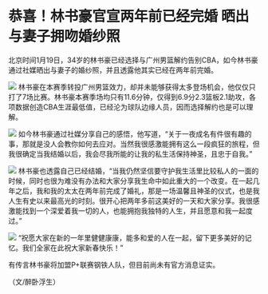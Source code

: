 # 恭喜！林书豪官宣两年前已经完婚 晒出与妻子拥吻婚纱照

北京时间1月19日，34岁的林书豪已经选择与广州男篮解约告别CBA，如今林书豪通过社媒晒出与妻子的婚纱照，并且透露他其实已经在两年前完婚。

![](https://inews.gtimg.com/news_bt/OSfMYv9NvyVRDoi_hefaK7YKGvV86DkHJwB1DAHy3ovMwAA/1000)
林书豪在本赛季转投广州男篮效力，却并未能够获得太多登场机会，他仅仅只打了7场比赛。林书豪本赛季场均只有11.6分钟，仅得到6.9分2.3篮板2.1助攻，各项数据创造CBA生涯最低值，已经沦为球队边缘人员，因而选择解约也是可以理解。

![](https://inews.gtimg.com/newsapp_bt/0/15224341113/1000)
如今林书豪通过社媒分享自己的感悟，他写道，“关于一夜成名有件很有趣的事，那就是没人会教你如何去应对。当然我很感激能拥有这么一段疯狂的旅程，但我很确定当我结婚以后，我会尽我所能的让我的私生活保持神圣，且忠于自我。”

![](https://inews.gtimg.com/news_bt/OKlypBArtscdWwOSS1m6-DumujqT5pvn4OavwCql_0At0AA/1000)
林书豪也透露自己已经结婚，“当我仍然坚信要守护我生活里比较私人的一面的时候，同时也很为难没有办法和大家分享我生命中如此重大的一个改变。在一起几年之后，我和我的太太在两年前完成了婚礼，那是一场温馨且神圣的仪式，也是我人生有史以来最高光的时刻。很开心把两年多前这美好的一天和大家分享。我很感激能找到一个深爱着我一切的人，也能拥抱我独特的人生，并且愿意和我一起度过。”

![](https://inews.gtimg.com/newsapp_bt/0/15224351090/1000)
“祝愿大家在新的一年里健健康康，能多和爱的人在一起，留下更多美好的记忆。我们全家在此祝大家新春快乐！”

有传言林书豪将加盟P+联赛钢铁人队，但目前尚未有官方消息证实。

（文/醉卧浮生）

